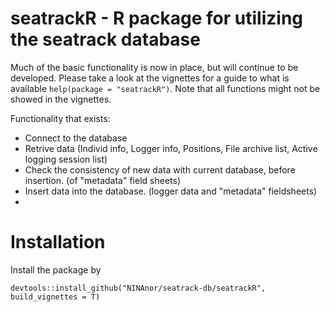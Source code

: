seatrackR - R package for utilizing the seatrack database
==============

Much of the basic functionality is now in place, but will continue to be developed. Please take a look at the vignettes for a guide to what is available `help(package = "seatrackR")`. Note that all functions might not be showed in the vignettes. 


Functionality that exists:
*  Connect to the database
*  Retrive data (Individ info, Logger info, Positions, File archive list, Active logging session list)
*  Check the consistency of new data with current database, before insertion. (of "metadata" field sheets)
*  Insert data into the database. (logger data and "metadata" fieldsheets)
*



Installation
============
Install the package by

```
devtools::install_github("NINAnor/seatrack-db/seatrackR", build_vignettes = T)
```
